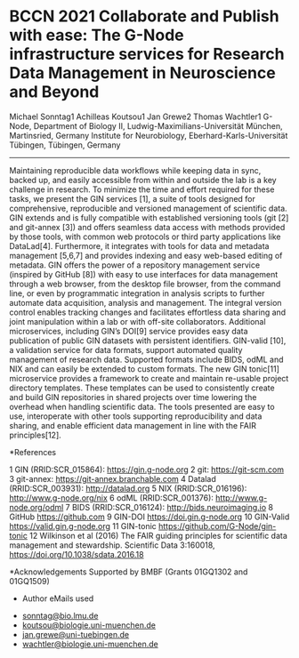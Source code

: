 # BCCN 2021     Collaborate and Publish with ease: The G-Node infrastructure services for Research Data Management in Neuroscience and Beyond
Michael Sonntag1 Achilleas Koutsou1 Jan Grewe2 Thomas Wachtler1
G-Node, Department of Biology II, Ludwig-Maximilians-Universität München, Martinsried, Germany
Institute for Neurobiology, Eberhard-Karls-Universität Tübingen, Tübingen, Germany

----

Maintaining reproducible data workflows while keeping data in sync, backed up, and easily accessible from within and outside the lab is a key challenge in research. To minimize the time and effort required for these tasks, we present the GIN services [1], a suite of tools designed for comprehensive, reproducible and versioned management of scientific data.
GIN extends and is fully compatible with established versioning tools (git [2] and git-annex [3]) and offers seamless data access with methods provided by those tools, with common web protocols or third party applications like DataLad[4]. Furthermore, it integrates with tools for data and metadata management [5,6,7] and provides indexing and easy web-based editing of metadata.
GIN offers the power of a repository management service (inspired by GitHub [8]) with easy to use interfaces for data management through a web browser, from the desktop file browser, from the command line, or even by programmatic integration in analysis scripts to further automate data acquisition, analysis and management. The integral version control enables tracking changes and facilitates effortless data sharing and joint manipulation within a lab or with off-site collaborators.
Additional microservices, including GIN’s DOI[9] service provides easy data publication of public GIN datasets with persistent identifiers. GIN-valid [10], a validation service for data formats, support automated quality management of research data. Supported formats include BIDS, odML and NIX and can easily be extended to custom formats. The new GIN tonic[11] microservice provides a framework to create and maintain re-usable project directory templates. These templates can be used to consistently create and build GIN repositories in shared projects over time lowering the overhead when handling scientific data.
The tools presented are easy to use, interoperate with other tools supporting reproducibility and data sharing, and enable efficient data management in line with the FAIR principles[12].

*References

1 GIN (RRID:SCR_015864): https://gin.g-node.org 
2 git: https://git-scm.com
3 git-annex: https://git-annex.branchable.com
4 Datalad (RRID:SCR_003931): http://datalad.org
5 NIX (RRID:SCR_016196): http://www.g-node.org/nix
6 odML (RRID:SCR_001376): http://www.g-node.org/odml
7 BIDS (RRID:SCR_016124): http://bids.neuroimaging.io
8 GitHub https://github.com
9 GIN-DOI https://doi.gin.g-node.org
10 GIN-Valid https://valid.gin.g-node.org
11 GIN-tonic https://github.com/G-Node/gin-tonic
12 Wilkinson et al (2016) The FAIR guiding principles for scientific data management and stewardship. Scientific Data 3:160018, https://doi.org/10.1038/sdata.2016.18


*Acknowledgements 
Supported by BMBF (Grants 01GQ1302 and 01GQ1509)

* Author eMails used
- sonntag@bio.lmu.de
- koutsou@biologie.uni-muenchen.de
- jan.grewe@uni-tuebingen.de
- wachtler@biologie.uni-muenchen.de


